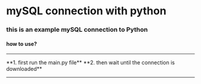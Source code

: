 # mySQL connection with python

### this is an example mySQL connection to Python

#### how to use?
<hr>
**1. first run the main.py file**
**2. then wait until the connection is downloaded**
<hr>